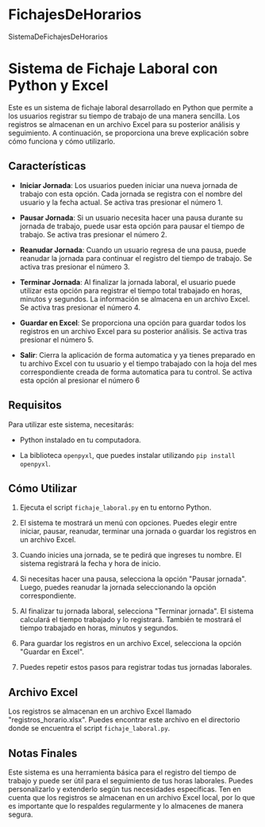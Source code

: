# FichajesDeHorarios
SistemaDeFichajesDeHorarios

# Sistema de Fichaje Laboral con Python y Excel

Este es un sistema de fichaje laboral desarrollado en Python que permite a los usuarios registrar su tiempo de trabajo de una manera sencilla. Los registros se almacenan en un archivo Excel para su posterior análisis y seguimiento. A continuación, se proporciona una breve explicación sobre cómo funciona y cómo utilizarlo.

## Características

- **Iniciar Jornada**: Los usuarios pueden iniciar una nueva jornada de trabajo con esta opción. Cada jornada se registra con el nombre del usuario y la fecha actual. Se activa tras presionar el número 1.

- **Pausar Jornada**: Si un usuario necesita hacer una pausa durante su jornada de trabajo, puede usar esta opción para pausar el tiempo de trabajo. Se activa tras presionar el número 2.

- **Reanudar Jornada**: Cuando un usuario regresa de una pausa, puede reanudar la jornada para continuar el registro del tiempo de trabajo. Se activa tras presionar el número 3.

- **Terminar Jornada**: Al finalizar la jornada laboral, el usuario puede utilizar esta opción para registrar el tiempo total trabajado en horas, minutos y segundos. La información se almacena en un archivo Excel. Se activa tras presionar el número 4.

- **Guardar en Excel**: Se proporciona una opción para guardar todos los registros en un archivo Excel para su posterior análisis. Se activa tras presionar el número 5.

- **Salir**: Cierra la aplicación de forma automatica y ya tienes preparado en tu archivo Excel con tu usuario y el tiempo trabajado con la hoja del mes correspondiente creada de forma automatica para tu control. Se activa esta opción al presionar el número 6

## Requisitos

Para utilizar este sistema, necesitarás:

- Python instalado en tu computadora.

- La biblioteca `openpyxl`, que puedes instalar utilizando `pip install openpyxl`.

## Cómo Utilizar

1. Ejecuta el script `fichaje_laboral.py` en tu entorno Python.

2. El sistema te mostrará un menú con opciones. Puedes elegir entre iniciar, pausar, reanudar, terminar una jornada o guardar los registros en un archivo Excel.

3. Cuando inicies una jornada, se te pedirá que ingreses tu nombre. El sistema registrará la fecha y hora de inicio.

4. Si necesitas hacer una pausa, selecciona la opción "Pausar jornada". Luego, puedes reanudar la jornada seleccionando la opción correspondiente.

5. Al finalizar tu jornada laboral, selecciona "Terminar jornada". El sistema calculará el tiempo trabajado y lo registrará. También te mostrará el tiempo trabajado en horas, minutos y segundos.

6. Para guardar los registros en un archivo Excel, selecciona la opción "Guardar en Excel".

7. Puedes repetir estos pasos para registrar todas tus jornadas laborales.

## Archivo Excel

Los registros se almacenan en un archivo Excel llamado "registros_horario.xlsx". Puedes encontrar este archivo en el directorio donde se encuentra el script `fichaje_laboral.py`.

## Notas Finales

Este sistema es una herramienta básica para el registro del tiempo de trabajo y puede ser útil para el seguimiento de tus horas laborales. Puedes personalizarlo y extenderlo según tus necesidades específicas. Ten en cuenta que los registros se almacenan en un archivo Excel local, por lo que es importante que lo respaldes regularmente y lo almacenes de manera segura.
